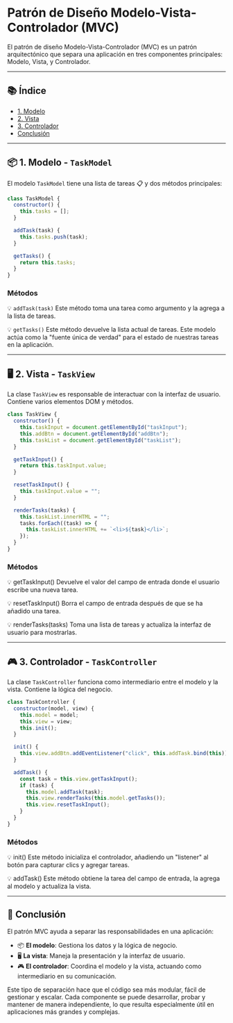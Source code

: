 
# Patrón de Diseño Modelo-Vista-Controlador (MVC)

El patrón de diseño Modelo-Vista-Controlador (MVC) es un patrón arquitectónico que separa una aplicación en tres componentes principales: Modelo, Vista, y Controlador.

---

## 📚 Índice

- [1. Modelo](#1-modelo)
- [2. Vista](#2-vista)
- [3. Controlador](#3-controlador)
- [Conclusión](#conclusión)

---

## 📦 1. Modelo - `TaskModel`
El modelo `TaskModel` tiene una lista de tareas 📋 y dos métodos principales:

```javascript
class TaskModel {
  constructor() {
    this.tasks = [];
  }

  addTask(task) {
    this.tasks.push(task);
  }

  getTasks() {
    return this.tasks;
  }
}
```
###  Métodos 

💡 `addTask(task)`
Este método toma una tarea como argumento y la agrega a la lista de tareas.

💡 `getTasks()`
Este método devuelve la lista actual de tareas.
Este modelo actúa como la "fuente única de verdad"  para el estado de nuestras tareas en la aplicación.

---

## 🖥 2. Vista - `TaskView`
La clase `TaskView`  es responsable de interactuar con la interfaz de usuario.
Contiene varios elementos DOM y métodos.

```javascript
class TaskView {
  constructor() {
    this.taskInput = document.getElementById("taskInput");
    this.addBtn = document.getElementById("addBtn");
    this.taskList = document.getElementById("taskList");
  }

  getTaskInput() {
    return this.taskInput.value;
  }

  resetTaskInput() {
    this.taskInput.value = "";
  }

  renderTasks(tasks) {
    this.taskList.innerHTML = "";
    tasks.forEach((task) => {
      this.taskList.innerHTML += `<li>${task}</li>`;
    });
  }
}
``` 
### Métodos 

💡 getTaskInput()
Devuelve el valor del campo de entrada donde el usuario escribe una nueva tarea.

💡 resetTaskInput()
Borra el campo de entrada después de que se ha añadido una tarea.

💡 renderTasks(tasks)
Toma una lista de tareas y actualiza la interfaz de usuario para mostrarlas.   

---

## 🎮 3. Controlador - `TaskController`

La clase `TaskController` funciona como intermediario entre el modelo y la vista. 
Contiene la lógica del negocio.

```javascript
class TaskController {
  constructor(model, view) {
    this.model = model;
    this.view = view;
    this.init();
  }

  init() {
    this.view.addBtn.addEventListener("click", this.addTask.bind(this));
  }

  addTask() {
    const task = this.view.getTaskInput();
    if (task) {
      this.model.addTask(task);
      this.view.renderTasks(this.model.getTasks());
      this.view.resetTaskInput();
    }
  }
}
```
### Métodos 

💡 init()
Este método inicializa el controlador, añadiendo un "listener" al botón  para capturar clics y agregar tareas.

💡 addTask()
Este método obtiene la tarea del campo de entrada, la agrega al modelo y actualiza la vista.

---


## 🚀 Conclusión

El patrón MVC  ayuda a separar las responsabilidades en una aplicación:

- 📦 **El modelo**: Gestiona los datos y la lógica de negocio.
- 🖥 **La vista**: Maneja la presentación y la interfaz de usuario.
- 🎮 **El controlador**: Coordina el modelo y la vista, actuando como intermediario en su comunicación.

Este tipo de separación hace que el código sea más modular, fácil de gestionar y escalar.
Cada componente se puede desarrollar, probar y mantener de manera independiente, lo que resulta especialmente útil en aplicaciones más grandes y complejas. 
